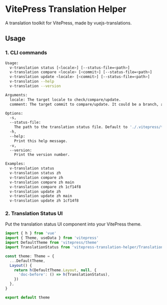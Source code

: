 # VitePress Translation Helper

A translation toolkit for VitePress, made by vuejs-translations.

## Usage

### 1. CLI commands

```bash
Usage:
  v-translation status [<locale>] [--status-file=<path>]
  v-translation compare <locale> [<commit>] [--status-file=<path>]
  v-translation update <locale> [<commit>] [--status-file=<path>]
  v-translation --help
  v-translation --version

Arguments:
  locale: The target locale to check/compare/update.
  comment: The target commit to compare/update. It could be a branch, a tag, or a hash. Default to 'main'.

Options:
  -s, 
  --status-file:
    The path to the translation status file. Default to './.vitepress/translation-status.json'.
  -h,
  --help:
    Print this help message.
  -v,
  --version:
    Print the version number.

Examples:
  v-translation status
  v-translation status zh
  v-translation compare zh
  v-translation compare zh main
  v-translation compare zh 1cf14f8
  v-translation update zh
  v-translation update zh main
  v-translation update zh 1cf14f8
```

### 2. Translation Status UI

Put the translation status UI component into your VitePress theme.

```ts
import { h } from 'vue'
import { Theme, useData } from 'vitepress'
import DefaultTheme from 'vitepress/theme'
import TranslationStatus from 'vitepress-translation-helper/TranslationStatus'

const theme: Theme = {
  ...DefaultTheme,
  Layout() {
    return h(DefaultTheme.Layout, null, {
      'doc-before': () => h(TranslationStatus),
    })
  },
}

export default theme
```
